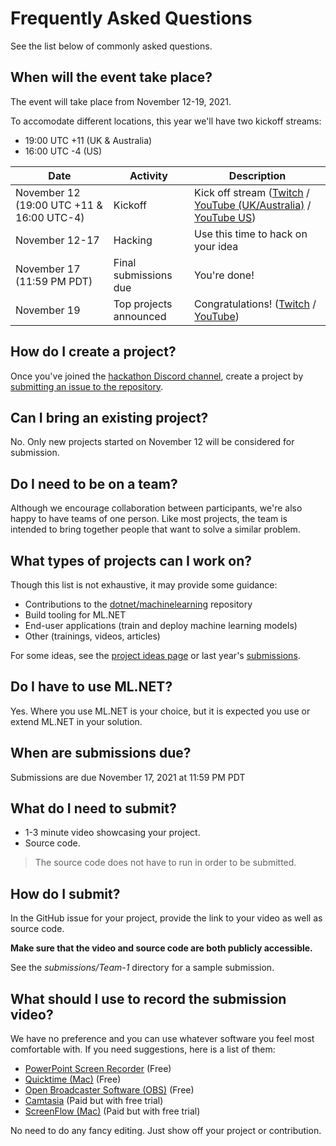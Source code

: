 # Frequently Asked Questions

See the list below of commonly asked questions.

## When will the event take place?

The event will take place from November 12-19, 2021.

To accomodate different locations, this year we'll have two kickoff streams:

- 19:00 UTC +11 (UK & Australia)
- 16:00 UTC -4 (US)

| Date | Activity | Description |
| --- | --- | --- |
| November 12 (19:00 UTC +11 & 16:00 UTC-4)  | Kickoff | Kick off stream ([Twitch](https://www.twitch.tv/virtualmlnet) / [YouTube (UK/Australia)](https://www.youtube.com/watch?v=7cLMwtDa0S4) / [YouTube US](https://www.youtube.com/watch?v=NofGYVdL49o))
| November 12-17 | Hacking | Use this time to hack on your idea
| November 17 (11:59 PM PDT) | Final submissions due | You're done!
| November 19  | Top projects announced | Congratulations! ([Twitch](https://www.twitch.tv/virtualmlnet) / [YouTube](https://www.youtube.com/watch?v=u7kzLUgCZvI))

## How do I create a project?

Once you've joined the [hackathon Discord channel](https://aka.ms/mlnet-hackathon-discord), create a project by [submitting an issue to the repository](https://github.com/virtualmlnet/hackathon-2020/issues/new?assignees=&labels=&template=idea.md&title=ML.NET+Hackathon+Idea).

## Can I bring an existing project?

No. Only new projects started on November 12 will be considered for submission.

## Do I need to be on a team?

Although we encourage collaboration between participants, we're also happy to have teams of one person. Like most projects, the team is intended to bring together people that want to solve a similar problem. 

## What types of projects can I work on?

Though this list is not exhaustive, it may provide some guidance:

- Contributions to the [dotnet/machinelearning](https://github.com/dotnet/machinelearning) repository
- Build tooling for ML.NET
- End-user applications (train and deploy machine learning models)
- Other (trainings, videos, articles)

For some ideas, see the [project ideas page](project-ideas.md) or last year's [submissions](https://github.com/virtualmlnet/hackathon-2020/tree/main/submissions).

## Do I have to use ML.NET?

Yes. Where you use ML.NET is your choice, but it is expected you use or extend ML.NET in your solution.

## When are submissions due?

Submissions are due November 17, 2021 at 11:59 PM PDT

## What do I need to submit?

- 1-3 minute video showcasing your project.
- Source code.

> The source code does not have to run in order to be submitted.

## How do I submit?

In the GitHub issue for your project, provide the link to your video as well as source code.

**Make sure that the video and source code are both publicly accessible.**

See the *submissions/Team-1* directory for a sample submission.

## What should I use to record the submission video?

We have no preference and you can use whatever software you feel most comfortable with. If you need suggestions, here is a list of them:

- [PowerPoint Screen Recorder](https://support.microsoft.com/en-us/office/record-your-screen-in-powerpoint-0b4c3f65-534c-4cf1-9c59-402b6e9d79d0) (Free)
- [Quicktime (Mac)](https://support.apple.com/en-us/HT208721) (Free)
- [Open Broadcaster Software (OBS)](https://obsproject.com/) (Free)
- [Camtasia](https://www.techsmith.com/video-editor.html) (Paid but with free trial)
- [ScreenFlow (Mac)](https://www.telestream.net/screenflow/overview.htm) (Paid but with free trial)

No need to do any fancy editing. Just show off your project or contribution.

